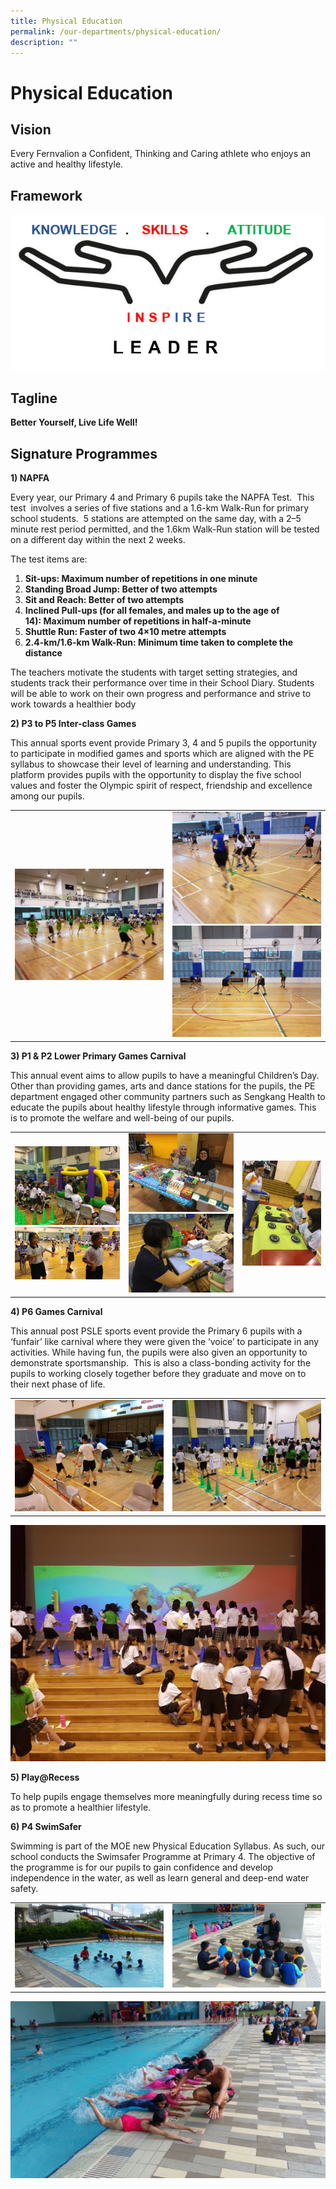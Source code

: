 ```yaml
---
title: Physical Education
permalink: /our-departments/physical-education/
description: ""
---
```

# Physical Education
## Vision

Every Fernvalion a Confident, Thinking and Caring athlete who enjoys an active and healthy lifestyle.

## Framework

![](/images/Our%20departments/Physical%20Education/pe.png)

## Tagline

**Better Yourself, Live Life Well!**

## Signature Programmes

**1) NAPFA**  

Every year, our Primary 4 and Primary 6 pupils take the NAPFA Test.  This test  involves a series of five stations and a 1.6-km Walk-Run for primary school students.  5 stations are attempted on the same day, with a 2–5 minute rest period permitted, and the 1.6km Walk-Run station will be tested on a different day within the next 2 weeks. 

  

The test items are:

1.  **Sit-ups: Maximum number of repetitions in one minute**
2.  **Standing Broad Jump: Better of two attempts**
3.  **Sit and Reach: Better of two attempts**
4.  **Inclined Pull-ups (for all females, and males up to the age of 14): Maximum number of repetitions in half-a-minute**
5.  **Shuttle Run: Faster of two 4×10 metre attempts**
6.  **2.4-km/1.6-km Walk-Run: Minimum time taken to complete the distance**

The teachers motivate the students with target setting strategies, and students track their performance over time in their School Diary. Students will be able to work on their own progress and performance and strive to work towards a healthier body  
 

**2) P3 to P5 Inter-class Games**

This annual sports event provide Primary 3, 4 and 5 pupils the opportunity to participate in modified games and sports which are aligned with the PE syllabus to showcase their level of learning and understanding. This platform provides pupils with the opportunity to display the five school values and foster the Olympic spirit of respect, friendship and excellence among our pupils.

|   |   |
|---|---|
|![](/images/Our%20departments/Physical%20Education/20180521_112147.jpg)   | ![](/images/Our%20departments/Physical%20Education/20180522_111939.jpg) <br>![](/images/Our%20departments/Physical%20Education/20180522_113809.jpg) |

**3) P1 & P2 Lower Primary Games Carnival**

This annual event aims to allow pupils to have a meaningful Children’s Day. Other than providing games, arts and dance stations for the pupils, the PE department engaged other community partners such as Sengkang Health to educate the pupils about healthy lifestyle through informative games. This is to promote the welfare and well-being of our pupils.

|   |   |   |
|---|---|---|
| ![](/images/Our%20departments/Physical%20Education/Bouncing%20Castle%20Booth%20-%20Jump%20Jump%20Jump.jpg) <br> ![](/images/Our%20departments/Physical%20Education/Dance%20Booth%20-%20Just%20dance.jpg) | ![](/images/Our%20departments/Physical%20Education/Redemption%20Booth%20-%20Prizes%20for%20everyone.jpg)<br> ![](/images/Our%20departments/Physical%20Education/Art%20Booth%20-%20Dots%20Garlore.jpg) | ![](/images/Our%20departments/Physical%20Education/Sengkang%20Health%20Booth%20-%20Quick%20Reflexes.jpg)  |

**4) P6 Games Carnival**

This annual post PSLE sports event provide the Primary 6 pupils with a ‘funfair’ like carnival where they were given the ‘voice’ to participate in any activities. While having fun, the pupils were also given an opportunity to demonstrate sportsmanship.  This is also a class-bonding activity for the pupils to working closely together before they graduate and move on to their next phase of life.

|   |   |
|---|---|
| ![](/images/Our%20departments/Physical%20Education/20171103_115535.jpg)  | ![](/images/Our%20departments/Physical%20Education/20171103_115623.jpg)  |

![](/images/Our%20departments/Physical%20Education/20171103_125944.jpg)

**5) Play@Recess**

To help pupils engage themselves more meaningfully during recess time so as to promote a healthier lifestyle.

**6) P4 SwimSafer**

Swimming is part of the MOE new Physical Education Syllabus. As such, our school conducts the Swimsafer Programme at Primary 4. The objective of the programme is for our pupils to gain confidence and develop independence in the water, as well as learn general and deep-end water safety.

|   |   |
|---|---|
|![](/images/Our%20departments/Physical%20Education/IMG_0112.jpg)  |  ![](/images/Our%20departments/Physical%20Education/IMG_0111.jpg) | 

![](/images/Our%20departments/Physical%20Education/IMG_01091.jpg)